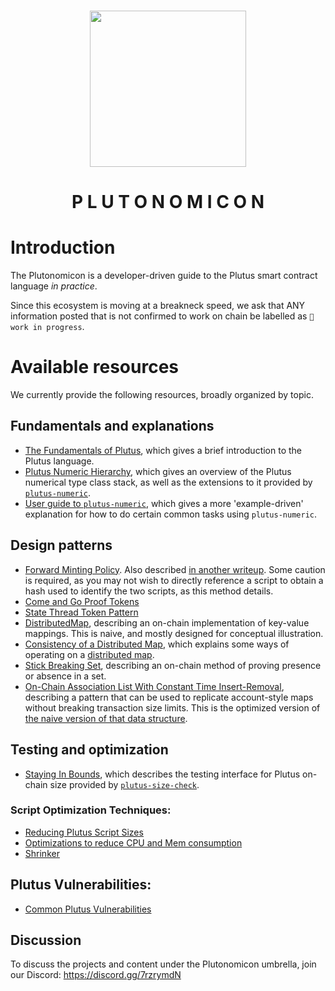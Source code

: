 <p align="center">
<br/>
<img src="https://i.imgur.com/H2ZZjU2.png" height=250 />
</p>

<h1 align="center">P L U T O N O M I C O N</h1>

# Introduction

The Plutonomicon is a developer-driven guide to the Plutus smart contract language _in practice_.

Since this ecosystem is moving at a breakneck speed, we ask that ANY information posted that is not confirmed to work on chain be labelled as `🔧 work in progress`.

# Available resources

We currently provide the following resources, broadly organized by topic.

## Fundamentals and explanations

* [The Fundamentals of Plutus](fundamentals.md), which gives a brief introduction to the Plutus language.
* [Plutus Numeric Hierarchy](numeric.md), which gives an overview of the Plutus numerical type class stack, as well as the extensions to it provided by [`plutus-numeric`](https://github.com/Liqwid-Labs/plutus-extra/tree/master/plutus-numeric).
* [User guide to `plutus-numeric`](user-guide-numeric.md), which gives a more 'example-driven' explanation for how to do certain common tasks using `plutus-numeric`.

## Design patterns

* [Forward Minting Policy](forwarding1.md). Also described [in another  writeup](forwarding2.md). Some caution is required, as you may not wish to directly reference a script to obtain a hash used to identify the two scripts, as this method details.
* [Come and Go Proof Tokens](cngproof.md)
* [State Thread Token Pattern](statethread.md)
* [DistributedMap](DistributedMap.md), describing an on-chain implementation of key-value mappings. This is naive, and mostly designed for conceptual illustration.
* [Consistency of a Distributed Map](consistency.md), which explains some ways  of operating on a [distributed map](DistributedMap.md).
* [Stick Breaking Set](stick-breaking-set.md), describing an on-chain method of proving presence or absence in a set.
* [On-Chain Association List With Constant Time Insert-Removal](assoc.md), describing a pattern that can be used to replicate account-style maps without breaking transaction size limits. This is the optimized version of [the naive   version of that data structure](DistributedMap.md).

## Testing and optimization
* [Staying In Bounds](size-test.md), which describes the testing interface for Plutus on-chain size provided by [`plutus-size-check`](https://github.com/Liqwid-Labs/plutus-extra/tree/master/plutus-size-check).

### Script Optimization Techniques:
* [Reducing Plutus Script Sizes](scriptsize.md)
* [Optimizations to reduce CPU and Mem consumption](scriptmem.md)
* [Shrinker](https://github.com/Geometer1729/Shrinker)

## Plutus Vulnerabilities:
* [Common Plutus Vulnerabilities](vulnerabilities.md)

## Discussion 

To discuss the projects and content under the Plutonomicon umbrella, join our Discord: https://discord.gg/7rzrymdN

